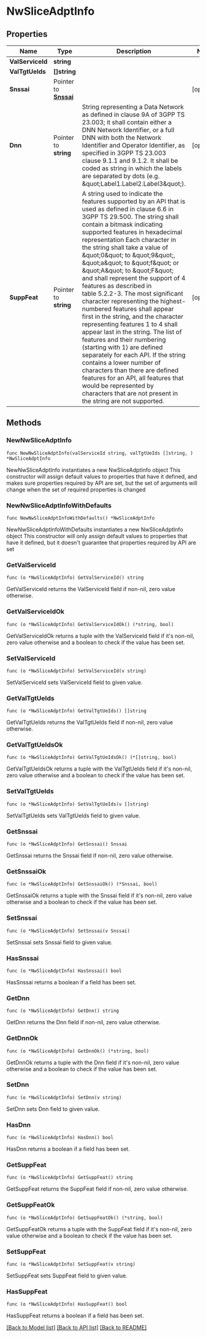 # NwSliceAdptInfo

## Properties

Name | Type | Description | Notes
------------ | ------------- | ------------- | -------------
**ValServiceId** | **string** |  | 
**ValTgtUeIds** | **[]string** |  | 
**Snssai** | Pointer to [**Snssai**](Snssai.md) |  | [optional] 
**Dnn** | Pointer to **string** | String representing a Data Network as defined in clause 9A of 3GPP TS 23.003;  it shall contain either a DNN Network Identifier, or a full DNN with both the Network  Identifier and Operator Identifier, as specified in 3GPP TS 23.003 clause 9.1.1 and 9.1.2. It shall be coded as string in which the labels are separated by dots  (e.g. \&quot;Label1.Label2.Label3\&quot;).  | [optional] 
**SuppFeat** | Pointer to **string** | A string used to indicate the features supported by an API that is used as defined in clause  6.6 in 3GPP TS 29.500. The string shall contain a bitmask indicating supported features in  hexadecimal representation Each character in the string shall take a value of \&quot;0\&quot; to \&quot;9\&quot;,  \&quot;a\&quot; to \&quot;f\&quot; or \&quot;A\&quot; to \&quot;F\&quot; and shall represent the support of 4 features as described in  table 5.2.2-3. The most significant character representing the highest-numbered features shall  appear first in the string, and the character representing features 1 to 4 shall appear last  in the string. The list of features and their numbering (starting with 1) are defined  separately for each API. If the string contains a lower number of characters than there are  defined features for an API, all features that would be represented by characters that are not  present in the string are not supported.  | [optional] 

## Methods

### NewNwSliceAdptInfo

`func NewNwSliceAdptInfo(valServiceId string, valTgtUeIds []string, ) *NwSliceAdptInfo`

NewNwSliceAdptInfo instantiates a new NwSliceAdptInfo object
This constructor will assign default values to properties that have it defined,
and makes sure properties required by API are set, but the set of arguments
will change when the set of required properties is changed

### NewNwSliceAdptInfoWithDefaults

`func NewNwSliceAdptInfoWithDefaults() *NwSliceAdptInfo`

NewNwSliceAdptInfoWithDefaults instantiates a new NwSliceAdptInfo object
This constructor will only assign default values to properties that have it defined,
but it doesn't guarantee that properties required by API are set

### GetValServiceId

`func (o *NwSliceAdptInfo) GetValServiceId() string`

GetValServiceId returns the ValServiceId field if non-nil, zero value otherwise.

### GetValServiceIdOk

`func (o *NwSliceAdptInfo) GetValServiceIdOk() (*string, bool)`

GetValServiceIdOk returns a tuple with the ValServiceId field if it's non-nil, zero value otherwise
and a boolean to check if the value has been set.

### SetValServiceId

`func (o *NwSliceAdptInfo) SetValServiceId(v string)`

SetValServiceId sets ValServiceId field to given value.


### GetValTgtUeIds

`func (o *NwSliceAdptInfo) GetValTgtUeIds() []string`

GetValTgtUeIds returns the ValTgtUeIds field if non-nil, zero value otherwise.

### GetValTgtUeIdsOk

`func (o *NwSliceAdptInfo) GetValTgtUeIdsOk() (*[]string, bool)`

GetValTgtUeIdsOk returns a tuple with the ValTgtUeIds field if it's non-nil, zero value otherwise
and a boolean to check if the value has been set.

### SetValTgtUeIds

`func (o *NwSliceAdptInfo) SetValTgtUeIds(v []string)`

SetValTgtUeIds sets ValTgtUeIds field to given value.


### GetSnssai

`func (o *NwSliceAdptInfo) GetSnssai() Snssai`

GetSnssai returns the Snssai field if non-nil, zero value otherwise.

### GetSnssaiOk

`func (o *NwSliceAdptInfo) GetSnssaiOk() (*Snssai, bool)`

GetSnssaiOk returns a tuple with the Snssai field if it's non-nil, zero value otherwise
and a boolean to check if the value has been set.

### SetSnssai

`func (o *NwSliceAdptInfo) SetSnssai(v Snssai)`

SetSnssai sets Snssai field to given value.

### HasSnssai

`func (o *NwSliceAdptInfo) HasSnssai() bool`

HasSnssai returns a boolean if a field has been set.

### GetDnn

`func (o *NwSliceAdptInfo) GetDnn() string`

GetDnn returns the Dnn field if non-nil, zero value otherwise.

### GetDnnOk

`func (o *NwSliceAdptInfo) GetDnnOk() (*string, bool)`

GetDnnOk returns a tuple with the Dnn field if it's non-nil, zero value otherwise
and a boolean to check if the value has been set.

### SetDnn

`func (o *NwSliceAdptInfo) SetDnn(v string)`

SetDnn sets Dnn field to given value.

### HasDnn

`func (o *NwSliceAdptInfo) HasDnn() bool`

HasDnn returns a boolean if a field has been set.

### GetSuppFeat

`func (o *NwSliceAdptInfo) GetSuppFeat() string`

GetSuppFeat returns the SuppFeat field if non-nil, zero value otherwise.

### GetSuppFeatOk

`func (o *NwSliceAdptInfo) GetSuppFeatOk() (*string, bool)`

GetSuppFeatOk returns a tuple with the SuppFeat field if it's non-nil, zero value otherwise
and a boolean to check if the value has been set.

### SetSuppFeat

`func (o *NwSliceAdptInfo) SetSuppFeat(v string)`

SetSuppFeat sets SuppFeat field to given value.

### HasSuppFeat

`func (o *NwSliceAdptInfo) HasSuppFeat() bool`

HasSuppFeat returns a boolean if a field has been set.


[[Back to Model list]](../README.md#documentation-for-models) [[Back to API list]](../README.md#documentation-for-api-endpoints) [[Back to README]](../README.md)


